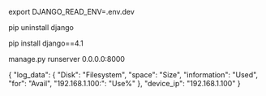 export DJANGO_READ_ENV=.env.dev


pip uninstall django


pip install django==4.1

manage.py runserver 0.0.0.0:8000


{
    "log_data": {
        "Disk": "Filesystem",
        "space": "Size",
        "information": "Used",
        "for": "Avail",
        "192.168.1.100:": "Use%"
    },
    "device_ip": "192.168.1.100"
}
